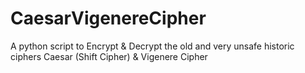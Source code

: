 # CaesarVigenereCipher
A python script to Encrypt &amp; Decrypt the old and very unsafe historic ciphers Caesar (Shift Cipher) &amp; Vigenere Cipher
